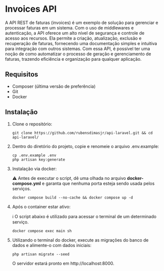 # Invoices API

A API REST de faturas (invoices) é um exemplo de solução para gerenciar e processar faturas em um sistema. Com o uso de middlewares e autenticação, a API oferece um alto nível de segurança e controle de acesso aos recursos. Ela permite a criação, atualização, exclusão e recuperação de faturas, fornecendo uma documentação simples e intuitiva para integração com outros sistemas. Com essa API, é possível ter uma noção de como automatizar o processo de geração e gerenciamento de faturas, trazendo eficiência e organização para qualquer aplicação.

## Requisitos

- Composer (última versão de preferência)
- Git
- Docker

## Instalação

1. Clone o repositório:

   ```shell
   git clone https://github.com/rubensdimasjr/api-laravel.git && cd api-laravel/
   ```
2. Dentro do diretório do projeto, copie e renomeie o arquivo .env.example:

   ```shell
   cp .env.example .env
   php artisan key:generate
   ```
3. Instalação via docker:
   
   ⚠️ Antes de executar o script, dê uma olhada no arquivo **docker-compose.yml** e garanta que nenhuma porta esteja sendo usada pelos serviços.
   ```shell
   docker compose build --no-cache && docker compose up -d
   ```
5. Após o container estar ativo:
   
   ℹ️ O script abaixo é utilizado para acessar o terminal de um determinado serviço.
   ```shell
   docker compose exec main sh
   ```
7. Utilizando o terminal do docker, execute as migrações do banco de dados e alimente-o com dados iniciais:

   ```shell
   php artisan migrate --seed
   ```
   O servidor estará pronto em http://localhost:8000.


